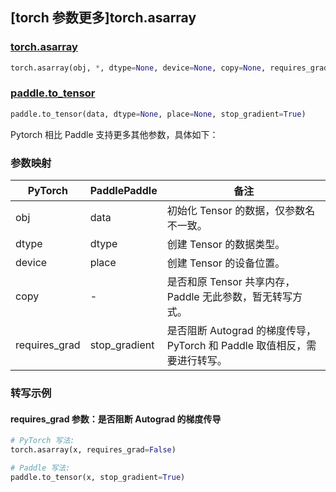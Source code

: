 ## [torch 参数更多]torch.asarray

### [torch.asarray](https://pytorch.org/docs/stable/generated/torch.asarray.html#torch.asarray)

```python
torch.asarray(obj, *, dtype=None, device=None, copy=None, requires_grad=False)
```

### [paddle.to_tensor](https://www.paddlepaddle.org.cn/documentation/docs/zh/develop/api/paddle/to_tensor_cn.html)

```python
paddle.to_tensor(data, dtype=None, place=None, stop_gradient=True)
```

Pytorch 相比 Paddle 支持更多其他参数，具体如下：

### 参数映射

| PyTorch       | PaddlePaddle  | 备注                                                                     |
| ------------- | ------------- | ------------------------------------------------------------------------ |
| obj           | data          | 初始化 Tensor 的数据，仅参数名不一致。                                   |
| dtype         | dtype         | 创建 Tensor 的数据类型。                                                 |
| device        | place         | 创建 Tensor 的设备位置。                                                 |
| copy          | -             | 是否和原 Tensor 共享内存，Paddle 无此参数，暂无转写方式。                |
| requires_grad | stop_gradient | 是否阻断 Autograd 的梯度传导，PyTorch 和 Paddle 取值相反，需要进行转写。 |

### 转写示例

#### requires_grad 参数：是否阻断 Autograd 的梯度传导

```python
# PyTorch 写法:
torch.asarray(x, requires_grad=False)

# Paddle 写法:
paddle.to_tensor(x, stop_gradient=True)
```
